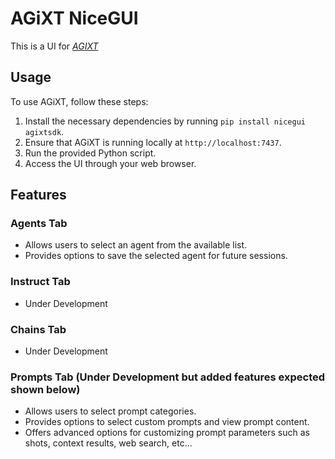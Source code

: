 # AGiXT NiceGUI
This is a UI for *[AGIXT](https://github.com/Josh-XT/AGiXT)* 
<br>

## Usage

To use AGiXT, follow these steps:

1. Install the necessary dependencies by running `pip install nicegui agixtsdk`.
2. Ensure that AGiXT is running locally at `http://localhost:7437`.
3. Run the provided Python script.
4. Access the UI through your web browser.

## Features

### Agents Tab

- Allows users to select an agent from the available list.
- Provides options to save the selected agent for future sessions.

### Instruct Tab

- Under Development

### Chains Tab

- Under Development

### Prompts Tab (Under Development but added features expected shown below)

- Allows users to select prompt categories.
- Provides options to select custom prompts and view prompt content.
- Offers advanced options for customizing prompt parameters such as shots, context results, web search, etc...
